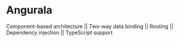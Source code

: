 # Angurala
 Component-based architecture || Two-way data binding || Routing || Dependency injection ||  TypeScript support
